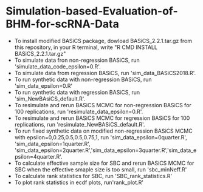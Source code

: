# Simulation-based-Evaluation-of-BHM-for-scRNA-Data
* To install modified BASiCS package, dowload BASiCS_2.2.1.tar.gz from this repository, in your R terminal, write "R CMD INSTALL BASiCS_2.2.1.tar.gz"
* To simulate data fron non-regression BASiCS, run 'simulate_data_code_epsilon=0.R'.
* To simulate data from regression BASiCS, run 'sim_data_BASiCS2018.R'.
* To run synthetic data with non-regression BASiCS, run 'sim_data_epsilon=0.R'
* To run synthetic data with regression BASiCS, run 'sim_NewBAsiCS_default.R'.
* To resimulate and rerun BASiCS MCMC for non-regression BASiCS for 100 replications, run 'resimulate_data_epsilon=0.R'.
* To resimulate and rerun BASiCS MCMC for regression BASiCS for 100 replications, run 'resimulate_NewBASiCS_default.R'.
* To run fixed synthetic data on modified non-regression BASiCS MCMC with epsilon=0,0.25,0.5,0.5,0.75,1, run 'sim_data_epsilon=0quarter.R', 'sim_data_epsilon=1quarter.R', 'sim_data_epsilon=2quarter.R','sim_data_epsilon=3quarter.R','sim_data_epsilon=4quarter.R'.
* To calculate effective sample size for SBC and rerun BASiCS MCMC for SBC when the effective smaple size is too small, run 'sbc_minNeff.R'
* To calculate rank statistics for SBC, run 'SBC_rank_statistics.R'
* To plot rank statistics in ecdf plots, run'rank_plot.R'
